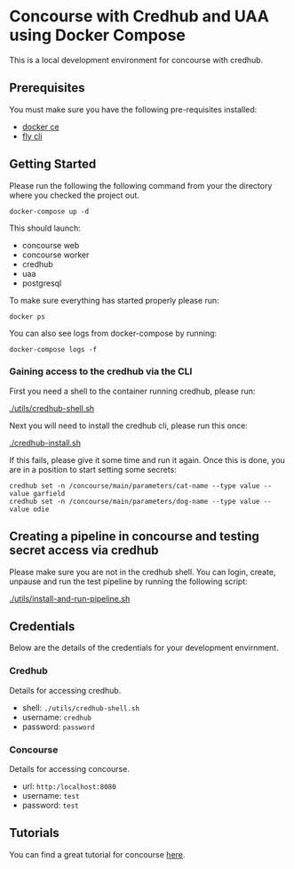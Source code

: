 # Concourse with Credhub and UAA using Docker Compose

This is a local development environment for concourse with credhub.

## Prerequisites

You must make sure you have the following pre-requisites installed: 

 - [docker ce](https://docs.docker.com/get-docker/)
 - [fly cli](https://github.com/concourse/concourse/releases)

## Getting Started

Please run the following the following command from your the directory
where you checked the project out.

```shell
docker-compose up -d
```

This should launch:
 
 - concourse web
 - concourse worker
 - credhub 
 - uaa
 - postgresql

To make sure everything has started properly please run: 

```shell
docker ps
```

You can also see logs from docker-compose by running: 

```shell
docker-compose logs -f
```

### Gaining access to the credhub via the CLI

First you need a shell to the container running credhub, please run:

[./utils/credhub-shell.sh](https://github.com/RealOrko/concourse-docker/blob/master/utils/credhub-shell.sh)

Next you will need to install the credhub cli, please run this once: 

[./credhub-install.sh](https://github.com/RealOrko/concourse-docker/blob/master/utils/credhub-install.sh)

If this fails, please give it some time and run it again. Once this is done, you are in a position to start setting some secrets:

```shell
credhub set -n /concourse/main/parameters/cat-name --type value --value garfield
credhub set -n /concourse/main/parameters/dog-name --type value --value odie
```

## Creating a pipeline in concourse and testing secret access via credhub

Please make sure you are not in the credhub shell. You can login, create, unpause and run the test pipeline by running the following script:

[./utils/install-and-run-pipeline.sh](https://github.com/RealOrko/concourse-docker/blob/master/utils/install-and-run-pipeline.sh)

## Credentials

Below are the details of the credentials for your development envirnment.

### Credhub

Details for accessing credhub.

 - shell: `./utils/credhub-shell.sh`
 - username: `credhub`
 - password: `password`

### Concourse

Details for accessing concourse.

 - url: `http:/localhost:8080`
 - username: `test`
 - password: `test`

## Tutorials

You can find a great tutorial for concourse [here](https://concoursetutorial.com/).